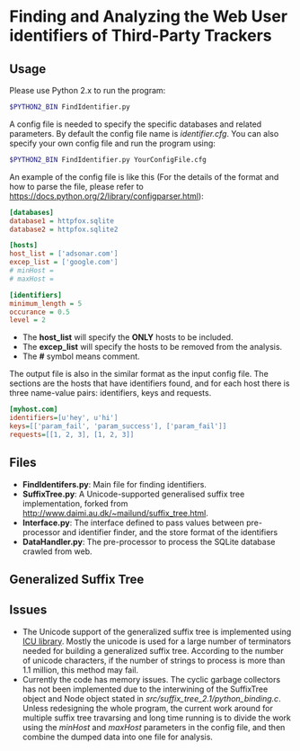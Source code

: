 Finding and Analyzing the Web User identifiers of Third-Party Trackers
======================================================================

Usage
-----
Please use Python 2.x to run the program:
```bash
$PYTHON2_BIN FindIdentifier.py
```
A config file is needed to specify the specific databases and related parameters. By default the config file name is *identifier.cfg*. You can also specify your own config file and run the program using:
```bash
$PYTHON2_BIN FindIdentifier.py YourConfigFile.cfg
```
An example of the config file is like this (For the details of the format and how to parse the file, please refer to https://docs.python.org/2/library/configparser.html):
```ini
[databases]
database1 = httpfox.sqlite
database2 = httpfox.sqlite2

[hosts]
host_list = ['adsonar.com']
excep_list = ['google.com']
# minHost = 
# maxHost = 

[identifiers]
minimum_length = 5
occurance = 0.5
level = 2
```
* The **host_list** will specify the **ONLY** hosts to be included.
* The **excep_list** will specify the hosts to be removed from the analysis.
* The **#** symbol means comment.

The output file is also in the similar format as the input config file. The sections are the hosts that have identifiers found, and for each host there is three name-value pairs: identifiers, keys and requests.
```ini
[myhost.com]
identifiers=[u'hey', u'hi']
keys=[['param_fail', 'param_success'], ['param_fail']]
requests=[[1, 2, 3], [1, 2, 3]]
```

Files
-----
* **FindIdentifers.py**: Main file for finding identifiers.
* **SuffixTree.py**: A Unicode-supported generalised suffix tree implementation, forked from http://www.daimi.au.dk/~mailund/suffix_tree.html.
* **Interface.py**: The interface defined to pass values between pre-processor and identifier finder, and the store format of the identifiers
* **DataHandler.py**: The pre-processor to process the SQLite database crawled from web.

Generalized Suffix Tree
-----------------------

Issues
------
* The Unicode support of the generalized suffix tree is implemented using [ICU library](http://site.icu-project.org/). Mostly the unicode is used for a large number of terminators needed for building a generalized suffix tree. According to the number of unicode characters, if the number of strings to process is more than 1.1 million, this method may fail.
* Currently the code has memory issues. The cyclic garbage collectors has not been implemented due to the interwining of the SuffixTree object and Node object stated in *src/suffix_tree_2.1/python_binding.c*. Unless redesigning the whole program, the current work around for multiple suffix tree travarsing and long time running is to divide the work using the *minHost* and *maxHost* parameters in the config file, and then combine the dumped data into one file for analysis.
    
